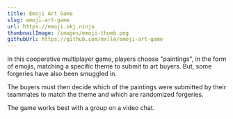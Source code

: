 ```yaml
---
title: Emoji Art Game
slug: emoji-art-game
url: https://emoji.okj.ninja
thumbnailImage: /images/emoji-thumb.png
githubUrl: https://github.com/mxlle/emoji-art-game
---
```


In this cooperative multiplayer game, players choose "paintings", in the form of emojis, matching a specific theme to submit to art buyers.
But, some forgeries have also been smuggled in.

The buyers must then decide which of the paintings were submitted by their teammates to match the theme and which are randomized forgeries.

The game works best with a group on a video chat.
